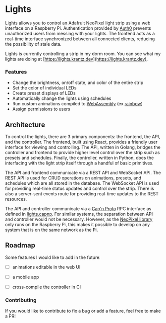 # Lights

Lights allows you to control an Adafruit NeoPixel light strip using a web interface on a Raspberry Pi. Authentication
provided by [Auth0](https://www.auth0.com) prevents unauthorized users from messing with your lights. The frontend acts
as a real-time interface synchronized between all connected clients, reducing the possibility of stale data.

Lights is currently controlling a strip in my dorm room. You can see what my lights are doing at
[https://lights.krantz.dev](https://lights.krantz.dev).


### Features

- Change the brightness, on/off state, and color of the entire strip
- Set the color of individual LEDs
- Create preset displays of LEDs
- Automatically change the lights using schedules
- Run custom animations compiled to [WebAssembly](https://webassembly.org/) (ex [rainbow](sample-animations/rainbow))
- Assign permissions to users


## Architecture

To control the lights, there are 3 primary components: the frontend, the API, and the controller. The frontend, built 
using React, provides a friendly user interface for viewing and controlling. The API, written in Golang, bridges the 
controller and frontend to provide higher level control over the strip such as presets and schedules. Finally, the 
controller, written in Python, does the interfacing with the light strip itself through a handful of basic primitives.

The API and frontend communicate via a REST API and WebSocket API. The REST API is used for CRUD operations on
animations, presets, and schedules which are all stored in the database. The WebSocket API is used for providing real-time
status updates and control over the strip. There is also a server-sent events route for providing real-time updates to
the REST resources.

The API and controller communicate via a [Cap'n Proto](https://capnproto.org) RPC interface as defined in 
[lights.capnp](lights_capnp/lights.capnp). For similar systems, the separation between API and controller would not be
necessary. However, as the [NeoPixel library](https://pypi.org/project/adafruit-circuitpython-neopixel/) only runs on
the Raspberry Pi, this makes it possible to develop on any system that is on the same network as the Pi.


## Roadmap

Some features I would like to add in the future:

- [ ] animations editable in the web UI
- [ ] a mobile app
- [ ] cross-compile the controller in CI


### Contributing

If you would like to contribute to fix a bug or add a feature, feel free to make a PR!
